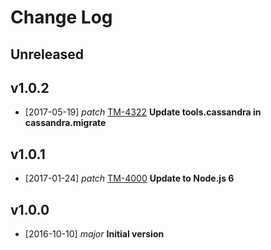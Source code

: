 # Change Log

## Unreleased

## v1.0.2
- [2017-05-19] *patch* [TM-4322](https://jiralabone.atlassian.net/browse/TM-4322) **Update tools.cassandra in cassandra.migrate**

## v1.0.1
- [2017-01-24] *patch* [TM-4000](https://jiralabone.atlassian.net/browse/TM-4000) **Update to Node.js 6**

## v1.0.0
- [2016-10-10] *major* **Initial version**
